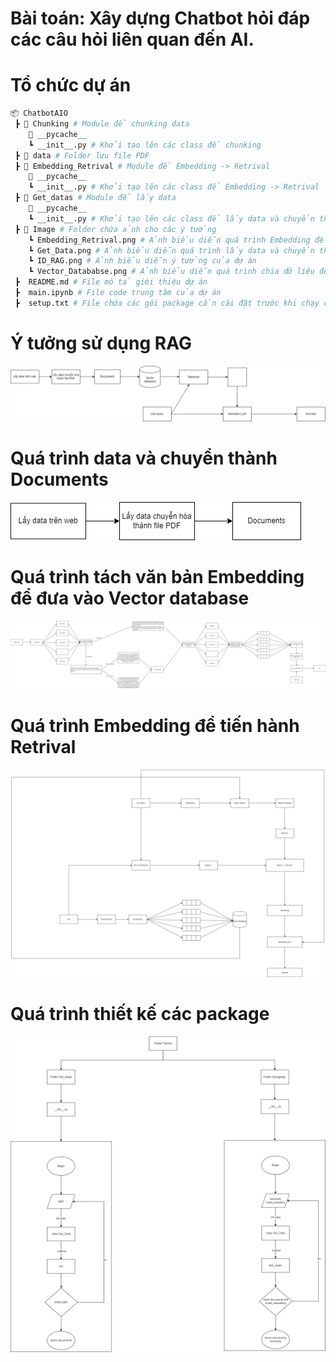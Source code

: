 # Bài toán: Xây dựng Chatbot hỏi đáp các câu hỏi liên quan đến AI.
# Tổ chức dự án
```bash
📦 ChatbotAIO
 ┣ 📂 Chunking # Module để chunking data
    📂 __pycache__ 
    ┗ __init__.py # Khởi tạo lên các class để chunking  
 ┣ 📂 data # Folder lưu file PDF
 ┣ 📂 Embedding_Retrival # Module để Embedding -> Retrival
    📂 __pycache__ 
    ┗ __init__.py # Khởi tạo lên các class để Embedding -> Retrival
 ┣ 📂 Get_datas # Module để lấy data
    📂 __pycache__ 
    ┗ __init__.py # Khởi tạo lên các class để lấy data và chuyển thành text lưu dưới dạng danh sách
 ┣ 📂 Image # Folder chứa ảnh cho các ý tưởng
    ┗ Embedding_Retrival.png # Ảnh biểu diễn quá trình Embedding để đưa vào Vector database 
    ┗ Get_Data.png # Ảnh biểu diễn quá trình lấy data và chuyển thành Documents 
    ┗ ID_RAG.png # Ảnh biểu diễn ý tưởng của dự án 
    ┗ Vector_Datababse.png # Ảnh biểu diễn quá trình chia dữ liệu để chuyển hóa vào Vector databse
 ┣  README.md # File mô tả giới thiệu dự án 
 ┣  main.ipynb # File code trung tâm của dự án
 ┣  setup.txt # File chứa các gói package cần cài đặt trước khi chạy chương trình  
```
# Ý tưởng sử dụng RAG
![Ý tưởng](image/ID_RAG.png)
# Quá trình data và chuyển thành Documents
![Quá trình data và chuyển thành Documents](image/Get_Data.png)
# Quá trình tách văn bản Embedding để đưa vào Vector database
![Quá trình tách văn bản Embedding để đưa vào Vector database](image/Vector_Database.png)
# Quá trình Embedding để tiến hành Retrival
![Quá trình Embedding để tiến hành Retrival](image/Embedding_Retriver.png)
# Quá trình thiết kế các package
![Quá trình thiết kế các package](image/package.png)
